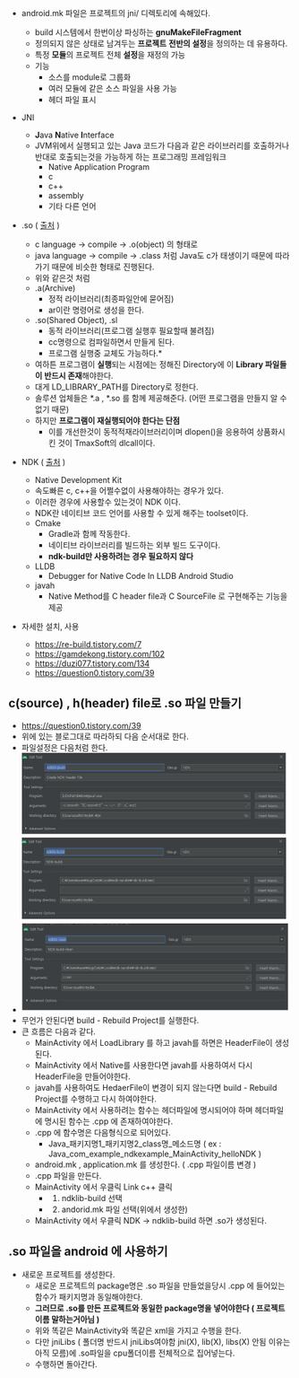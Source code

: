 + android.mk 파일은 프로젝트의 jni/ 디렉토리에 속해있다.
	+ build 시스템에서 한번이상 파싱하는 **gnuMakeFileFragment**  
	+ 정의되지 않은 상태로 남겨두는 **프로젝트** **전반의 설정**을 정의하는 데 유용하다.
	+ 특정 **모듈**의 프로젝트 전체 **설정**을 재정의 가능
	+ 기능
		+ 소스를 module로 그룹화 
		+ 여러 모듈에 같은 소스 파일을 사용 가능
		+ 헤더 파일 표시


+ JNI
	+ **J**ava **N**ative **I**nterface
	+ JVM위에서 실행되고 있는 Java 코드가 다음과 같은 라이브러리를 호출하거나 반대로 호출되는것을 가능하게 하는 프로그래밍 프레임워크
		+ Native Application Program
		+ c
		+ c++
		+ assembly
		+ 기타 다른 언어

+ .so ( [출처](pangate.com/m/890) )
	+ c language -> compile -> .o(object) 의 형태로
	+ java language -> compile -> .class 처럼 Java도 c가 태생이기 때문에 따라가기 때문에 비슷한 형태로 진행된다.
	+ 위와 같은것 처럼
	+ .a(Archive)
		+ 정적 라이브러리(최종파일안에 묻어짐)
		+ ar이란 명령어로 생성을 한다.
	+ .so(Shared Object), .sl
		+ 동적 라이브러리(프로그램 실행후 필요할때 불려짐)
		+ cc명령으로 컴파일하면서 만들게 된다.
		+ 프로그램 실행중 교체도 가능하다.*
	+ 여하튼 프로그램이 **실행**되는 시점에는 정해진 Directory에 이 **Library 파일들이 반드시 존재**해야한다.
	+ 대게 LD_LIBRARY_PATH를 Directory로 정한다.
	+ 솔루션 업체들은 *.a , *.so 를 함께 제공해준다. (어떤 프로그램을 만들지 알 수 없기 때문)
	+ 하지만 **프로그램이 재실행되어야 한다는 단점**
		+ 이를 개선한것이 동적적재라이브러리이며 dlopen()을 응용하여 상품화시킨 것이 TmaxSoft의 dlcall이다.
    
+ NDK ( [출처](https://duzi077.tistory.com/134) )
  + Native Development Kit
  + 속도빠른 c, c++을 어쩔수없이 사용해야하는 경우가 있다.
  + 이러한 경우에 사용할수 있는것이 NDK 이다.
  + NDK란 네이티브 코드 언어를 사용할 수 있게 해주는 toolset이다.
  + Cmake
      + Gradle과 함께 작동한다.
      + 네이티브 라이브러리를 빌드하는 외부 빌드 도구이다. 
      + **ndk-build만 사용하려는 경우 필요하지 않다**   
  + LLDB
    + Debugger for Native Code In LLDB Android Studio
  + javah
    + Native Method를 C header file과 C SourceFile 로 구현해주는 기능을 제공
  
+ 자세한 설치, 사용
	+ https://re-build.tistory.com/7
	+ https://gamdekong.tistory.com/102
	+ https://duzi077.tistory.com/134
	+ https://question0.tistory.com/39
	
c(source) , h(header) file로 .so 파일 만들기
---
+ https://question0.tistory.com/39
+ 위에 있는 블로그대로 따라하되 다음 순서대로 한다.
+ 파일설정은 다음처럼 한다.
+ ![ex_screenshot](./img/NdkExternaltools.png)
+ 무언가 안된다면 build - Rebuild Project를 실행한다.
+ 큰 흐름은 다음과 같다.
	+ MainActivity 에서 LoadLibrary 를 하고 javah를 하면은 HeaderFile이 생성된다.
	+ MainActivity 에서 Native를 사용한다면 javah를 사용하여서 다시 HeaderFile을 만들어야한다.
	+ javah를 사용하여도 HedaerFile이 변경이 되지 않는다면 build - Rebuild Project를 수행하고 다시 하여야한다.
	+ MainActivity 에서 사용하려는 함수는 헤더파일에 명시되어야 하며 헤더파일에 명시된 함수는 .cpp 에 존재하여야한다.
	+ .cpp 에 함수명은 다음형식으로 되어있다.
		+ Java_패키지명1_패키지명2_class명_메소드명 ( ex :  Java_com_example_ndkexample_MainActivity_helloNDK )
	+ android.mk , application.mk 를 생성한다. ( .cpp 파일이름 변경 )
	+ .cpp 파일을 만든다.
	+ MainActivity 에서 우클릭 Link c++ 클릭
		+ 1. ndklib-build 선택 
		+ 2. andorid.mk 파일 선택(위에서 생성한)
	+ MainActivity 에서 우클릭 NDK -> ndklib-build 하면 .so가 생성된다.

.so 파일을 android 에 사용하기
---
+ 새로운 프로젝트를 생성한다.
	+ 새로운 프로젝트의 package명은 .so 파일을 만들었을당시 .cpp 에 들어있는 함수가 패키지명과 동일해야한다.
	+ **그러므로 .so를 만든 프로젝트와 동일한 package명을 넣어야한다 ( 프로젝트 이름 말하는거아님 )**
	+ 위와 똑같은 MainActivity와 똑같은 xml을 가지고 수행을 한다.
	+ 다만 jniLibs ( 폴더명 반드시 jniLibs여야함 jni(X), lib(X), libs(X) 안됨 이유는 아직 모름)에 .so파일을 cpu폴더이름 전체적으로 집어넣는다.
	+ 수행하면 돌아간다.
	
